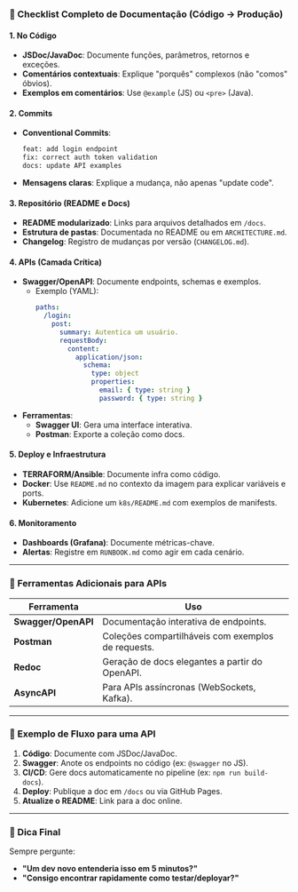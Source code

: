 ### **📌 Checklist Completo de Documentação (Código → Produção)**  

#### **1. No Código**  
- **JSDoc/JavaDoc**: Documente funções, parâmetros, retornos e exceções.  
- **Comentários contextuais**: Explique "porquês" complexos (não "comos" óbvios).  
- **Exemplos em comentários**: Use `@example` (JS) ou `<pre>` (Java).  

#### **2. Commits**  
- **Conventional Commits**:  
  ```bash
  feat: add login endpoint
  fix: correct auth token validation
  docs: update API examples
  ```  
- **Mensagens claras**: Explique a mudança, não apenas "update code".  

#### **3. Repositório (README e Docs)**  
- **README modularizado**: Links para arquivos detalhados em `/docs`.  
- **Estrutura de pastas**: Documentada no README ou em `ARCHITECTURE.md`.  
- **Changelog**: Registro de mudanças por versão (`CHANGELOG.md`).  

#### **4. APIs (Camada Crítica)**  
- **Swagger/OpenAPI**: Documente endpoints, schemas e exemplos.  
  - Exemplo (YAML):  
    ```yaml
    paths:
      /login:
        post:
          summary: Autentica um usuário.
          requestBody:
            content:
              application/json:
                schema:
                  type: object
                  properties:
                    email: { type: string }
                    password: { type: string }
    ```  
- **Ferramentas**:  
  - **Swagger UI**: Gera uma interface interativa.  
  - **Postman**: Exporte a coleção como docs.  

#### **5. Deploy e Infraestrutura**  
- **TERRAFORM/Ansible**: Documente infra como código.  
- **Docker**: Use `README.md` no contexto da imagem para explicar variáveis e ports.  
- **Kubernetes**: Adicione um `k8s/README.md` com exemplos de manifests.  

#### **6. Monitoramento**  
- **Dashboards (Grafana)**: Documente métricas-chave.  
- **Alertas**: Registre em `RUNBOOK.md` como agir em cada cenário.  

---

### **📌 Ferramentas Adicionais para APIs**  
| **Ferramenta**         | **Uso**                                                                 |  
|------------------------|-------------------------------------------------------------------------|  
| **Swagger/OpenAPI**    | Documentação interativa de endpoints.                                   |  
| **Postman**           | Coleções compartilháveis com exemplos de requests.                      |  
| **Redoc**             | Geração de docs elegantes a partir do OpenAPI.                          |  
| **AsyncAPI**          | Para APIs assíncronas (WebSockets, Kafka).                              |  

---

### **📌 Exemplo de Fluxo para uma API**  
1. **Código**: Documente com JSDoc/JavaDoc.  
2. **Swagger**: Anote os endpoints no código (ex: `@swagger` no JS).  
3. **CI/CD**: Gere docs automaticamente no pipeline (ex: `npm run build-docs`).  
4. **Deploy**: Publique a doc em `/docs` ou via GitHub Pages.  
5. **Atualize o README**: Link para a doc online.  

--- 

### **📌 Dica Final**  
Sempre pergunte:  
- **"Um dev novo entenderia isso em 5 minutos?"**  
- **"Consigo encontrar rapidamente como testar/deployar?"**  

